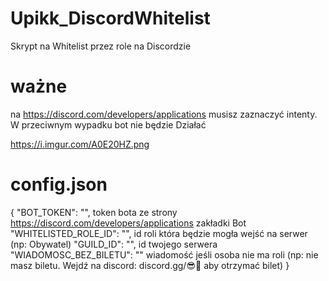 # Upikk_DiscordWhitelist
Skrypt na Whitelist przez role na Discordzie

# ważne

na https://discord.com/developers/applications musisz zaznaczyć intenty. W przeciwnym wypadku bot nie będzie Działać

https://i.imgur.com/A0E20HZ.png

# config.json

{
  "BOT_TOKEN": "", token bota ze strony https://discord.com/developers/applications zakładki Bot
  "WHITELISTED_ROLE_ID": "", id roli która będzie mogła wejść na serwer (np: Obywatel)
  "GUILD_ID": "", id twojego serwera
  "WIADOMOSC_BEZ_BILETU": "" wiadomość jeśli osoba nie ma roli (np: nie masz biletu. Wejdź na discord: discord.gg/😎🤙 aby otrzymać bilet)
}
